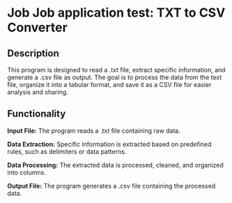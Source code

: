 <h1>Job Job application test: TXT to CSV Converter</h1>

<h2>Description</h2>
<p>This program is designed to read a .txt file, extract specific information, and generate a .csv file as output. The goal is to process the data from the text file, organize it into a tabular format, and save it as a CSV file for easier analysis and sharing.</p>

<h2>Functionality</h2>
<p> <Strong>Input File:</Strong> The program reads a .txt file containing raw data.</p>
<p> <Strong>Data Extraction:</Strong> Specific information is extracted based on predefined rules, such as delimiters or data patterns.</p>
<p> <Strong>Data Processing:</Strong> The extracted data is processed, cleaned, and organized into columns.</p>
<p> <Strong>Output File:</Strong> The program generates a .csv file containing the processed data.</p>
